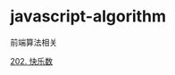 # javascript-algorithm
前端算法相关

[202. 快乐数](https://github.com/zhl1232/javascript-algorithm/blob/master/solveProblems/202.md)

